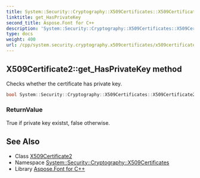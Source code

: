 ```yaml
---
title: System::Security::Cryptography::X509Certificates::X509Certificate2::get_HasPrivateKey method
linktitle: get_HasPrivateKey
second_title: Aspose.Font for C++
description: 'System::Security::Cryptography::X509Certificates::X509Certificate2::get_HasPrivateKey method. Checks whether the certificate has private key in C++.'
type: docs
weight: 400
url: /cpp/system.security.cryptography.x509certificates/x509certificate2/get_hasprivatekey/
---
```

## X509Certificate2::get_HasPrivateKey method


Checks whether the certificate has private key.

```cpp
bool System::Security::Cryptography::X509Certificates::X509Certificate2::get_HasPrivateKey() const
```


### ReturnValue

True if private key existst, false otherwise.

## See Also

* Class [X509Certificate2](../)
* Namespace [System::Security::Cryptography::X509Certificates](../../)
* Library [Aspose.Font for C++](../../../)
